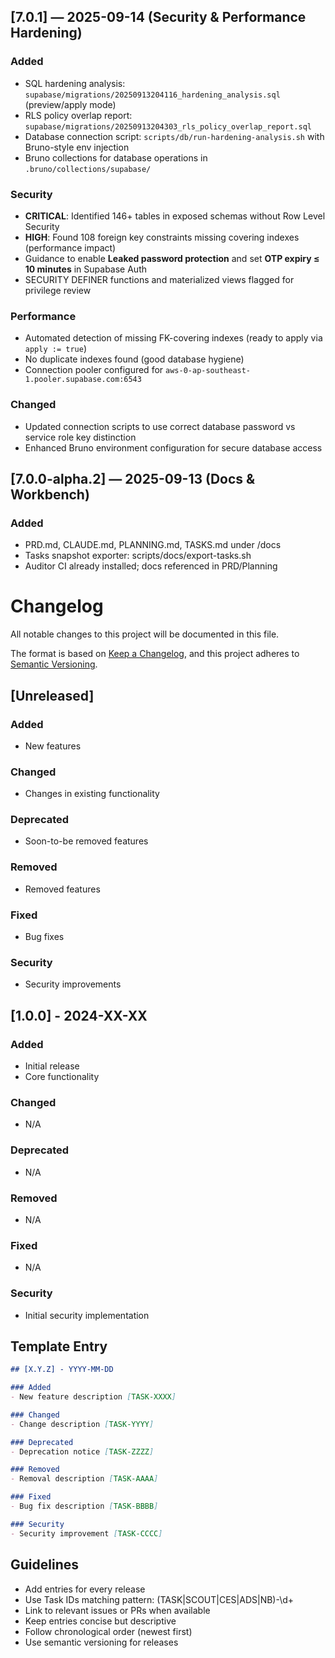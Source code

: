 
## [7.0.1] — 2025-09-14 (Security & Performance Hardening)

### Added
- SQL hardening analysis: `supabase/migrations/20250913204116_hardening_analysis.sql` (preview/apply mode)
- RLS policy overlap report: `supabase/migrations/20250913204303_rls_policy_overlap_report.sql`
- Database connection script: `scripts/db/run-hardening-analysis.sh` with Bruno-style env injection
- Bruno collections for database operations in `.bruno/collections/supabase/`

### Security
- **CRITICAL**: Identified 146+ tables in exposed schemas without Row Level Security
- **HIGH**: Found 108 foreign key constraints missing covering indexes (performance impact)
- Guidance to enable **Leaked password protection** and set **OTP expiry ≤ 10 minutes** in Supabase Auth
- SECURITY DEFINER functions and materialized views flagged for privilege review

### Performance
- Automated detection of missing FK-covering indexes (ready to apply via `apply := true`)
- No duplicate indexes found (good database hygiene)
- Connection pooler configured for `aws-0-ap-southeast-1.pooler.supabase.com:6543`

### Changed
- Updated connection scripts to use correct database password vs service role key distinction
- Enhanced Bruno environment configuration for secure database access

## [7.0.0-alpha.2] — 2025-09-13 (Docs & Workbench)

### Added
* PRD.md, CLAUDE.md, PLANNING.md, TASKS.md under /docs
* Tasks snapshot exporter: scripts/docs/export-tasks.sh
* Auditor CI already installed; docs referenced in PRD/Planning

# Changelog

All notable changes to this project will be documented in this file.

The format is based on [Keep a Changelog](https://keepachangelog.com/en/1.0.0/),
and this project adheres to [Semantic Versioning](https://semver.org/spec/v2.0.0.html).

## [Unreleased]

### Added
- New features

### Changed
- Changes in existing functionality

### Deprecated
- Soon-to-be removed features

### Removed
- Removed features

### Fixed
- Bug fixes

### Security
- Security improvements

## [1.0.0] - 2024-XX-XX

### Added
- Initial release
- Core functionality

### Changed
- N/A

### Deprecated
- N/A

### Removed
- N/A

### Fixed
- N/A

### Security
- Initial security implementation

## Template Entry

```markdown
## [X.Y.Z] - YYYY-MM-DD

### Added
- New feature description [TASK-XXXX]

### Changed
- Change description [TASK-YYYY]

### Deprecated
- Deprecation notice [TASK-ZZZZ]

### Removed
- Removal description [TASK-AAAA]

### Fixed
- Bug fix description [TASK-BBBB]

### Security
- Security improvement [TASK-CCCC]
```

## Guidelines

- Add entries for every release
- Use Task IDs matching pattern: (TASK|SCOUT|CES|ADS|NB)-\d+
- Link to relevant issues or PRs when available
- Keep entries concise but descriptive
- Follow chronological order (newest first)
- Use semantic versioning for releases
